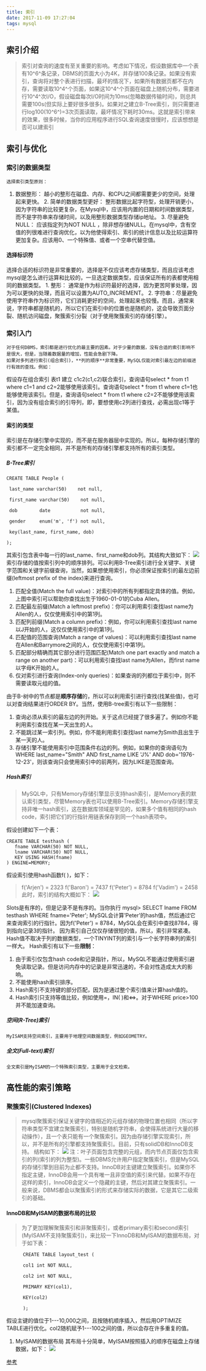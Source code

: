 ```yaml
---
title: 索引
date: 2017-11-09 17:27:04
tags: mysql
---
```


## 索引介绍
  > 索引对查询的速度有至关重要的影响。考虑如下情况，假设数据库中一个表有10^6^条记录，DBMS的页面大小为4K，并存储100条记录。如果没有索引，查询将对整个表进行扫描，最坏的情况下，如果所有数据页都不在内存，需要读取10^4^个页面，如果这10^4^个页面在磁盘上随机分布，需要进行10^4^次I/O，假设磁盘每次I/O时间为10ms(忽略数据传输时间)，则总共需要100s(但实际上要好很多很多)。如果对之建立B-Tree索引，则只需要进行log100(10^6^)=3次页面读取，最坏情况下耗时30ms。这就是索引带来的效果，很多时候，当你的应用程序进行SQL查询速度很慢时，应该想想是否可以建索引

## 索引与优化
### 索引的数据类型
    选择索引类型原则：
  1. 数据整形： 越小的整形在磁盘、内存、和CPU之间都需要更少的空间，处理起来更快。
    2. 简单的数据类型更好： 整形数据比起字符型，处理开销更小，因为字符串的比较更复杂，在Mysql中，应该用内置的日期和时间数据类型，而不是字符串来存储时间，以及用整形数据类型存储ip地址。
    3. 尽量避免NULL： 应该指定列为NOT NULL ，除非想存储NULL。在mysql中，含有空值的列很难进行查询优化，以为他使得索引、索引的统计信息以及比较运算符更加复杂。应该用0、一个特殊值、或者一个空串代替空值。

#### 选择标识符
  选择合适的标识符是非常重要的，选择是不仅应该考虑存储类型，而且应该考虑mysql是怎么进行运算和比较的，一旦选定数据类型，应该保证所有的表都使用相同的数据类型。
    1. 整形： 通常是作为标识符最好的选择，因为更苦阿爹处理，因为可以更快的处理，而且可以设置为AUTO_INCREMENT。
    2. 字符串：尽量避免使用字符串作为标识符，它们消耗更好的空间，处理起来也较慢。而且，通常来说，字符串都是随机的，所以它们在索引中的位置也是随机的，这会导致页面分裂、随机访问磁盘，聚簇索引分裂（对于使用聚簇索引的存储引擎）。

### 索引入门
    对于任何DBMS，索引都是进行优化的最主要的因素。对于少量的数据，没有合适的索引影响不是很大，但是，当随着数据量的增加，性能会急剧下降。
    如果对多列进行索引(组合索引)，**列的顺序**非常重要，MySQL仅能对索引最左边的前缀进行有效的查找。例如：
假设存在组合索引 表t1 建立 c1c2(c1,c2)联合索引，查询语句select * from t1 where c1=1 and c2=2能够使用该索引。查询语句select * from t1 where c1=1也能够使用该索引。但是，查询语句select * from t1 where c2=2不能够使用该索引，因为没有组合索引的引导列，即，要想使用c2列进行查找，必需出现c1等于某值。

#### 索引的类型
索引是在存储引擎中实现的，而不是在服务器层中实现的。所以，每种存储引擎的索引都不一定完全相同，并不是所有的存储引擎都支持所有的索引类型。

##### B-Tree索引
```MySQL
CREATE TABLE People (

 last_name varchar(50)    not null,

 first_name varchar(50)    not null,

 dob        date           not null,

 gender     enum('m', 'f') not null,

 key(last_name, first_name, dob)

);
```
其索引包含表中每一行的last_name、first_name和dob列。其结构大致如下：
![](img/mysql索引关系.jpg)
索引存储的值按索引列中的顺序排列。可以利用B-Tree索引进行全关键字、关键字范围和关键字前缀查询，当然，如果想使用索引，你必须保证按索引的最左边前缀(leftmost prefix of the index)来进行查询。

  1. 匹配全值(Match the full value)：对索引中的所有列都指定具体的值。例如，上图中索引可以帮助你查找出生于1960-01-01的Cuba Allen。
  2. 匹配最左前缀(Match a leftmost prefix)：你可以利用索引查找last name为Allen的人，仅仅使用索引中的第1列。
  3. 匹配列前缀(Match a column prefix)：例如，你可以利用索引查找last name以J开始的人，这仅仅使用索引中的第1列。
  4. 匹配值的范围查询(Match a range of values)：可以利用索引查找last name在Allen和Barrymore之间的人，仅仅使用索引中第1列。
  5. 匹配部分精确而其它部分进行范围匹配(Match one part exactly and match a range on another part)：可以利用索引查找last name为Allen，而first name以字母K开始的人。
  6. 仅对索引进行查询(Index-only queries)：如果查询的列都位于索引中，则不需要读取元组的值。

由于B-树中的节点都是**顺序存储**的，所以可以利用索引进行查找(找某些值)，也可以对查询结果进行ORDER BY。当然，使用B-tree索引有以下一些限制：
   1. 查询必须从索引的最左边的列开始。关于这点已经提了很多遍了。例如你不能利用索引查找在某一天出生的人。
   2. 不能跳过某一索引列。例如，你不能利用索引查找last name为Smith且出生于某一天的人。
   3. 存储引擎不能使用索引中范围条件右边的列。例如，如果你的查询语句为WHERE last_name="Smith" AND first_name LIKE 'J%' AND dob='1976-12-23'，则该查询只会使用索引中的前两列，因为LIKE是范围查询。
##### Hash索引
  > MySQL中，只有Memory存储引擎显示支持hash索引，是Memory表的默认索引类型，尽管Memory表也可以使用B-Tree索引。Memory存储引擎支持非唯一hash索引，这在数据库领域是罕见的，如果多个值有相同的hash code，索引把它们的行指针用链表保存到同一个hash表项中。

  假设创建如下一个表：
  ```MySQL
  CREATE TABLE testhash (
     fname VARCHAR(50) NOT NULL,
     lname VARCHAR(50) NOT NULL,
     KEY USING HASH(fname)
  ) ENGINE=MEMORY;
 ```
  假设索引使用hash函数f( )，如下：
>   f('Arjen') = 2323
    f('Baron') = 7437
  f('Peter') = 8784
  f('Vadim') = 2458
此时，索引的结构大概如下：
![](img/mysqlHash索引图.jpg)

Slots是有序的，但是记录不是有序的。当你执行
mysql> SELECT lname FROM testhash WHERE fname='Peter';
MySQL会计算’Peter’的hash值，然后通过它来查询索引的行指针。因为f('Peter') = 8784，MySQL会在索引中查找8784，得到指向记录3的指针。
因为索引自己仅仅存储很短的值，所以，索引非常紧凑。Hash值不取决于列的数据类型，一个TINYINT列的索引与一个长字符串列的索引一样大。
Hash索引有以下一些**限制**：
   1. 由于索引仅包含hash code和记录指针，所以，MySQL不能通过使用索引避免读取记录。但是访问内存中的记录是非常迅速的，不会对性造成太大的影响。
   2. 不能使用hash索引排序。
   3. Hash索引不支持键的部分匹配，因为是通过整个索引值来计算hash值的。
   4. Hash索引只支持等值比较，例如使用=，IN( )和<=>。对于WHERE price>100并不能加速查询。

##### 空间(R-Tree)索引
    MyISAM支持空间索引，主要用于地理空间数据类型，例如GEOMETRY。
##### 全文(Full-text)索引
    全文索引是MyISAM的一个特殊索引类型，主要用于全文检索。

## 高性能的索引策略

### 聚簇索引(Clustered Indexes)
  > mysql聚簇索引保证关键字的值相近的元组存储的物理位置也相同（所以字符串类型不宜建立聚簇索引，特别是随机字符串，会使得系统进行大量的移动操作），且一个表只能有一个聚簇索引。因为由存储引擎实现索引，所以，并不是所有的引擎都支持聚簇索引。目前，只有solidDB和InnoDB支持。
 结构如下：
 ![](img/mysql聚簇索引.jpg)
  > 注：叶子页面包含完整的元组，而内节点页面仅包含索引的列(索引的列为整型)。一些DBMS允许用户指定聚簇索引，但是MySQL的存储引擎到目前为止都不支持。InnoDB对主键建立聚簇索引。如果你不指定主键，InnoDB会用一个具有唯一且非空值的索引来代替。如果不存在这样的索引，InnoDB会定义一个隐藏的主键，然后对其建立聚簇索引。一般来说，DBMS都会以聚簇索引的形式来存储实际的数据，它是其它二级索引的基础。

#### InnoDB和MyISAM的数据布局的比较
   > 为了更加理解聚簇索引和非聚簇索引，或者primary索引和second索引(MyISAM不支持聚簇索引)，来比较一下InnoDB和MyISAM的数据布局，对于如下表：
```MySQL
      CREATE TABLE layout_test (

      col1 int NOT NULL,

      col2 int NOT NULL,

      PRIMARY KEY(col1),

      KEY(col2)

      );
```
假设主键的值位于1---10,000之间，且按随机顺序插入，然后用OPTIMIZE TABLE进行优化。col2随机赋予1---100之间的值，所以会存在许多重复的值。
 1. MyISAM的数据布局
其布局十分简单，MyISAM按照插入的顺序在磁盘上存储数据，如下：
    ![](img/mysqlMyisam索引.jpg)



[参考](http://www.cnblogs.com/hustcat/archive/2009/10/28/1591648.html)
